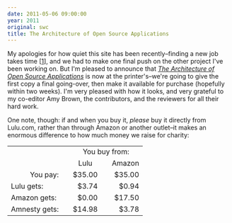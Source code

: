 ```yaml
---
date: 2011-05-06 09:00:00
year: 2011
original: swc
title: The Architecture of Open Source Applications
---
```

<p>My apologies for how quiet this site has been recently–finding a new job takes time [<a href="#1">1</a>], and we had to make one final push on the other project I've been working on.  But I'm pleased to announce that <a href="http://aosabook.org"><em>The Architecture of Open Source Applications</em></a> is now at the printer's–we're going to give the first copy a final going-over, then make it available for purchase (hopefully within two weeks). I'm very pleased with how it looks, and very grateful to my co-editor Amy Brown, the contributors, and the reviewers for all their hard work.</p>
<p>One note, though: if and when you buy it, <em>please</em> buy it directly from Lulu.com, rather than through Amazon or another outlet–it makes an enormous difference to how much money we raise for charity:</p>
<table class="centered">
<tbody>
<tr>
<td></td>
<td></td>
<td colspan="3" align="center">You buy from:</td>
</tr>
<tr>
<td></td>
<td></td>
<td align="center">Lulu</td>
<td></td>
<td align="center">Amazon</td>
</tr>
<tr>
<td style="text-align: right;">You pay:</td>
<td style="text-align: right;"></td>
<td style="text-align: right;" align="right">$35.00</td>
<td></td>
<td style="text-align: right;" align="right">$35.00</td>
</tr>
<tr>
<td>Lulu gets:</td>
<td></td>
<td style="text-align: right;" align="right">$3.74</td>
<td></td>
<td style="text-align: right;" align="right">$0.94</td>
</tr>
<tr>
<td>Amazon gets:</td>
<td></td>
<td style="text-align: right;" align="right">$0.00</td>
<td></td>
<td style="text-align: right;" align="right">$17.50</td>
</tr>
<tr>
<td>Amnesty gets:</td>
<td></td>
<td style="text-align: right;" align="right">$14.98</td>
<td></td>
<td style="text-align: right;" align="right">$3.78</td>
</tr>
</tbody>
</table>
